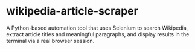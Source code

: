 # wikipedia-article-scraper
A Python-based automation tool that uses Selenium to search Wikipedia, extract article titles and meaningful paragraphs, and display results in the terminal via a real browser session.
